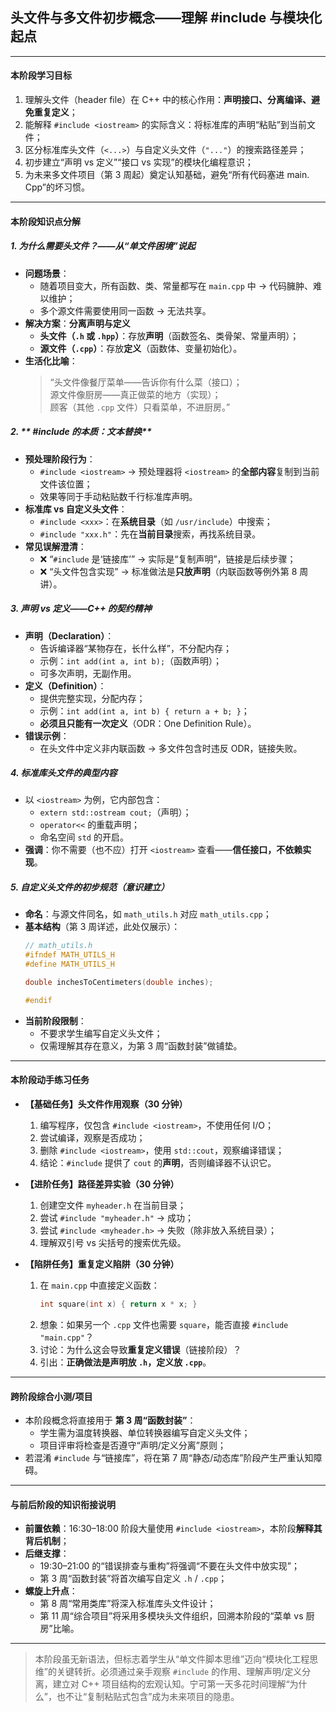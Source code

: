 ## **头文件与多文件初步概念——理解 #include 与模块化起点**

---

#### **本阶段学习目标**  
1. 理解头文件（header file）在 C++ 中的核心作用：**声明接口、分离编译、避免重复定义**；  
2. 能解释 `#include <iostream>` 的实际含义：将标准库的声明“粘贴”到当前文件；  
3. 区分标准库头文件（`<...>`）与自定义头文件（`"..."`）的搜索路径差异；  
4. 初步建立“声明 vs 定义”“接口 vs 实现”的模块化编程意识；  
5. 为未来多文件项目（第 3 周起）奠定认知基础，避免“所有代码塞进 main. Cpp”的坏习惯。

---

#### **本阶段知识点分解**

##### 1. **为什么需要头文件？——从“单文件困境”说起**
- **问题场景**：  
  - 随着项目变大，所有函数、类、常量都写在 `main.cpp` 中 → 代码臃肿、难以维护；  
  - 多个源文件需要使用同一函数 → 无法共享。
- **解决方案**：**分离声明与定义**  
  - **头文件（`.h` 或 `.hpp`）**：存放**声明**（函数签名、类骨架、常量声明）；  
  - **源文件（`.cpp`）**：存放**定义**（函数体、变量初始化）。
- **生活化比喻**：  
  > “头文件像餐厅菜单——告诉你有什么菜（接口）；  
  > 源文件像厨房——真正做菜的地方（实现）；  
  > 顾客（其他 `.cpp` 文件）只看菜单，不进厨房。”

##### 2. ** #include 的本质：文本替换**
- **预处理阶段行为**：  
  - `#include <iostream>` → 预处理器将 `<iostream>` 的**全部内容**复制到当前文件该位置；  
  - 效果等同于手动粘贴数千行标准库声明。
- **标准库 vs 自定义头文件**：
  - `#include <xxx>`：在**系统目录**（如 `/usr/include`）中搜索；  
  - `#include "xxx.h"`：先在**当前目录**搜索，再找系统目录。
- **常见误解澄清**：  
  - ❌ “`#include` 是‘链接库’” → 实际是“复制声明”，链接是后续步骤；  
  - ❌ “头文件包含实现” → 标准做法是**只放声明**（内联函数等例外第 8 周讲）。

##### 3. **声明 vs 定义——C++ 的契约精神**
- **声明（Declaration）**：  
  - 告诉编译器“某物存在，长什么样”，不分配内存；  
  - 示例：`int add(int a, int b);`（函数声明）；  
  - 可多次声明，无副作用。
- **定义（Definition）**：  
  - 提供完整实现，分配内存；  
  - 示例：`int add(int a, int b) { return a + b; }`；  
  - **必须且只能有一次定义**（ODR：One Definition Rule）。
- **错误示例**：  
  - 在头文件中定义非内联函数 → 多文件包含时违反 ODR，链接失败。

##### 4. **标准库头文件的典型内容**
- 以 `<iostream>` 为例，它内部包含：
  - `extern std::ostream cout;`（声明）；  
  - `operator<<` 的重载声明；  
  - 命名空间 `std` 的开启。
- **强调**：你不需要（也不应）打开 `<iostream>` 查看——**信任接口，不依赖实现**。

##### 5. **自定义头文件的初步规范（意识建立）**
- **命名**：与源文件同名，如 `math_utils.h` 对应 `math_utils.cpp`；  
- **基本结构**（第 3 周详述，此处仅展示）：
  ```cpp
  // math_utils.h
  #ifndef MATH_UTILS_H
  #define MATH_UTILS_H

  double inchesToCentimeters(double inches);

  #endif
  ```
- **当前阶段限制**：  
  - 不要求学生编写自定义头文件；  
  - 仅需理解其存在意义，为第 3 周“函数封装”做铺垫。

---

#### **本阶段动手练习任务**

- **【基础任务】头文件作用观察（30 分钟）**  
  1. 编写程序，仅包含 `#include <iostream>`，不使用任何 I/O；  
  2. 尝试编译，观察是否成功；  
  3. 删除 `#include <iostream>`，使用 `std::cout`，观察编译错误；  
  4. 结论：`#include` 提供了 `cout` 的**声明**，否则编译器不认识它。

- **【进阶任务】路径差异实验（30 分钟）**  
  1. 创建空文件 `myheader.h` 在当前目录；  
  2. 尝试 `#include "myheader.h"` → 成功；  
  3. 尝试 `#include <myheader.h>` → 失败（除非放入系统目录）；  
  4. 理解双引号 vs 尖括号的搜索优先级。

- **【陷阱任务】重复定义陷阱（30 分钟）**  
  1. 在 `main.cpp` 中直接定义函数：
     ```cpp
     int square(int x) { return x * x; }
     ```
  2. 想象：如果另一个 `.cpp` 文件也需要 `square`，能否直接 `#include "main.cpp"`？  
  3. 讨论：为什么这会导致**重复定义错误**（链接阶段）？  
  4. 引出：**正确做法是声明放 `.h`，定义放 `.cpp`**。

---

#### **跨阶段综合小测/项目**  
- 本阶段概念将直接用于 **第 3 周“函数封装”**：  
  - 学生需为温度转换器、单位转换器编写自定义头文件；  
  - 项目评审将检查是否遵守“声明/定义分离”原则；  
- 若混淆 `#include` 与“链接库”，将在第 7 周“静态/动态库”阶段产生严重认知障碍。

---

#### **与前后阶段的知识衔接说明**

- **前置依赖**：16:30–18:00 阶段大量使用 `#include <iostream>`，本阶段**解释其背后机制**；  
- **后继支撑**：  
  - 19:30–21:00 的“错误排查与重构”将强调“不要在头文件中放实现”；  
  - 第 3 周“函数封装”将首次编写自定义 `.h` / `.cpp`；  
- **螺旋上升点**：  
  - 第 8 周“常用类库”将深入标准库头文件设计；  
  - 第 11 周“综合项目”将采用多模块头文件组织，回溯本阶段的“菜单 vs 厨房”比喻。

--- 

> 本阶段虽无新语法，但标志着学生从“单文件脚本思维”迈向“模块化工程思维”的关键转折。必须通过亲手观察 `#include` 的作用、理解声明/定义分离，建立对 C++ 项目结构的宏观认知。宁可第一天多花时间理解“为什么”，也不让“复制粘贴式包含”成为未来项目的隐患。